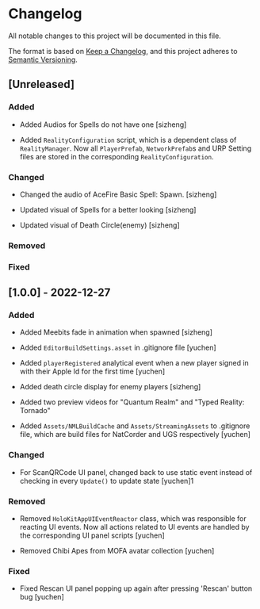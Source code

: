 # Changelog

All notable changes to this project will be documented in this file.

The format is based on [Keep a Changelog](https://keepachangelog.com/en/1.0.0/),
and this project adheres to [Semantic Versioning](https://semver.org/spec/v2.0.0.html).

## [Unreleased]

### Added

- Added Audios for Spells do not have one [sizheng]

- Added `RealityConfiguration` script, which is a dependent class of `RealityManager`. Now all `PlayerPrefab`, `NetworkPrefab`s and URP Setting files are stored in the corresponding `RealityConfiguration`. 

### Changed

- Changed the audio of AceFire Basic Spell: Spawn. [sizheng]

- Updated visual of Spells for a better looking [sizheng]

- Updated visual of Death Circle(enemy) [sizheng]

### Removed

### Fixed

## [1.0.0] - 2022-12-27

### Added 

- Added Meebits fade in animation when spawned [sizheng]

- Added `EditorBuildSettings.asset` in .gitignore file [yuchen]

- Added `playerRegistered` analytical event when a new player signed in with their Apple Id for the first time [yuchen]

- Added death circle display for enemy players [sizheng]

- Added two preview videos for "Quantum Realm" and "Typed Reality: Tornado"

- Added `Assets/NMLBuildCache` and `Assets/StreamingAssets` to .gitignore file, which are build files for NatCorder and UGS respectively [yuchen]

### Changed

- For ScanQRCode UI panel, changed back to use static event instead of checking in every `Update()` to update state [yuchen]1


### Removed

- Removed `HoloKitAppUIEventReactor` class, which was responsible for reacting UI events. Now all actions related to UI events are handled by the corresponding UI panel scripts [yuchen]

- Removed Chibi Apes from MOFA avatar collection [yuchen]

### Fixed

- Fixed Rescan UI panel popping up again after pressing 'Rescan' button bug [yuchen]
